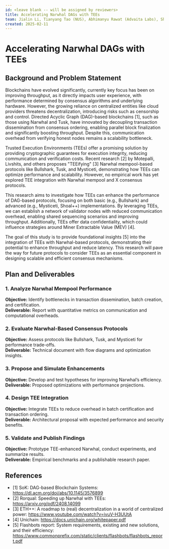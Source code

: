 ```yaml
---
id: <leave blank -- will be assigned by reviewers>
title: Accelerating Narwhal DAGs with TEEs
team: Jialin Li, Tianyang Tao (NUS), Abhimanyu Rawat (Advaita Labs), Shashank Motepalli (UoT), and Jonathan Heiss (TUBerlin)
created: 2025-02-11
---
```


# Accelerating Narwhal DAGs with TEEs

## Background and Problem Statement

Blockchains have evolved significantly, currently key focus has been on improving throughput, as it directly impacts user experience, with performance determined by consensus algorithms and underlying hardware. However, the growing reliance on centralized entities like cloud providers threatens decentralization, introducing risks such as censorship and control. Directed Acyclic Graph (DAG)-based blockchains [1], such as those using Narwhal and Tusk, have innovated by decoupling transaction dissemination from consensus ordering, enabling parallel block finalization and significantly boosting throughput. Despite this, communication overhead from verifying honest nodes remains a scalability bottleneck.

Trusted Execution Environments (TEEs) offer a promising solution by providing cryptographic guarantees for execution integrity, reducing communication and verification costs. Recent research [2] by Motepalli, Livshits, and others proposes "TEEifying" [3] Narwhal mempool-based protocols like Bullshark, Tusk, and Mysticeti, demonstrating how TEEs can optimize performance and scalability. However, no empirical work has yet explored TEE integration with Narwhal mempool and X consensus protocols.

This research aims to investigate how TEEs can enhance the performance of DAG-based protocols, focusing on both basic (e.g., Bullshark) and advanced (e.g., Mysticeti, Shoal++) implementations. By leveraging TEEs, we can establish a network of validator nodes with reduced communication overhead, enabling shared sequencing scenarios and improving throughput. Additionally, TEEs offer data confidentiality, which could influence strategies around Miner Extractable Value (MEV) [4].

The goal of this study is to provide foundational insights [5] into the integration of TEEs with Narwhal-based protocols, demonstrating their potential to enhance throughput and reduce latency. This research will pave the way for future protocols to consider TEEs as an essential component in designing scalable and efficient consensus mechanisms.

## Plan and Deliverables

### 1. Analyze Narwhal Mempool Performance  
**Objective:** Identify bottlenecks in transaction dissemination, batch creation, and certification.  
**Deliverable:** Report with quantitative metrics on communication and computational overheads.  

### 2. Evaluate Narwhal-Based Consensus Protocols  
**Objective:** Assess protocols like Bullshark, Tusk, and Mysticeti for performance trade-offs.  
**Deliverable:** Technical document with flow diagrams and optimization insights.  

### 3. Propose and Simulate Enhancements  
**Objective:** Develop and test hypotheses for improving Narwhal’s efficiency.  
**Deliverable:** Proposed optimizations with performance projections.  

### 4. Design TEE Integration  
**Objective:** Integrate TEEs to reduce overhead in batch certification and transaction ordering.  
**Deliverable:** Architectural proposal with expected performance and security benefits.  

### 5. Validate and Publish Findings  
**Objective:** Prototype TEE-enhanced Narwhal, conduct experiments, and summarize results.  
**Deliverable:** Empirical benchmarks and a publishable research paper.  

## References
* [1] SoK: DAG-based Blockchain Systems: https://dl.acm.org/doi/abs/10.1145/3576899 
* [2] Rorqual: Speeding up Narwhal with TEEs: https://arxiv.org/pdf/2408.14099 
* [3] ETH++: A roadmap to (real) decentralization in a world of centralized power:  https://www.youtube.com/watch?v=ivuV-H3UUtA 
* [4] Unichain: https://docs.unichain.org/whitepaper.pdf
* [5] Flashbots report: System requirements, existing and new solutions, and their efficiency: https://www.commonprefix.com/static/clients/flashbots/flashbots_report.pdf
